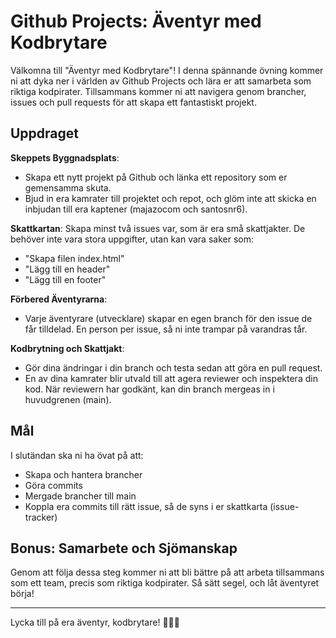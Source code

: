 # Github Projects: Äventyr med Kodbrytare

Välkomna till "Äventyr med Kodbrytare"! I denna spännande övning kommer ni att dyka ner i världen av Github Projects och lära er att samarbeta som riktiga kodpirater. Tillsammans kommer ni att navigera genom brancher, issues och pull requests för att skapa ett fantastiskt projekt.

## Uppdraget

**Skeppets Byggnadsplats**:
* Skapa ett nytt projekt på Github och länka ett repository som er gemensamma skuta.
* Bjud in era kamrater till projektet och repot, och glöm inte att skicka en inbjudan till era kaptener (majazocom och santosnr6).

**Skattkartan**:
Skapa minst två issues var, som är era små skattjakter. De behöver inte vara stora uppgifter, utan kan vara saker som:
* "Skapa filen index.html"
* "Lägg till en header"
* "Lägg till en footer"

**Förbered Äventyrarna**:
* Varje äventyrare (utvecklare) skapar en egen branch för den issue de får tilldelad. En person per issue, så ni inte trampar på varandras tår.
   
**Kodbrytning och Skattjakt**:
* Gör dina ändringar i din branch och testa sedan att göra en pull request.
* En av dina kamrater blir utvald till att agera reviewer och inspektera din kod. När reviewern har godkänt, kan din branch mergeas in i huvudgrenen (main).

## Mål

I slutändan ska ni ha övat på att:
* Skapa och hantera brancher
* Göra commits
* Mergade brancher till main
* Koppla era commits till rätt issue, så de syns i er skattkarta (issue-tracker)

## Bonus: Samarbete och Sjömanskap

Genom att följa dessa steg kommer ni att bli bättre på att arbeta tillsammans som ett team, precis som riktiga kodpirater. Så sätt segel, och låt äventyret börja!

---

Lycka till på era äventyr, kodbrytare! :ocean::pirate_flag:
